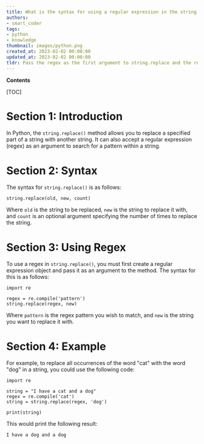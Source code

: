 ```yaml
---
title: What is the syntax for using a regular expression in the string.replace method?
authors:
- smart_coder
tags:
- python
- knowledge
thumbnail: images/python.png
created_at: 2023-02-02 00:00:00
updated_at: 2023-02-02 00:00:00
tldr: Pass the regex as the first argument to string.replace and the replacement string as the second argument.
---
```


**Contents**

[TOC]

# Section 1: Introduction 
In Python, the `string.replace()` method allows you to replace a specified part of a string with another string. It can also accept a regular expression (regex) as an argument to search for a pattern within a string.

# Section 2: Syntax
The syntax for `string.replace()` is as follows:

```
string.replace(old, new, count)
```

Where `old` is the string to be replaced, `new` is the string to replace it with, and `count` is an optional argument specifying the number of times to replace the string.

# Section 3: Using Regex
To use a regex in `string.replace()`, you must first create a regular expression object and pass it as an argument to the method. The syntax for this is as follows:

```
import re

regex = re.compile('pattern')
string.replace(regex, new)
```

Where `pattern` is the regex pattern you wish to match, and `new` is the string you want to replace it with.

# Section 4: Example
For example, to replace all occurrences of the word "cat" with the word "dog" in a string, you could use the following code:

```
import re

string = "I have a cat and a dog"
regex = re.compile('cat')
string = string.replace(regex, 'dog')

print(string)
```

This would print the following result:

`I have a dog and a dog`
